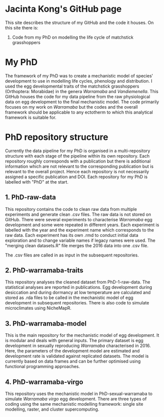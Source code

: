 # Jacinta Kong's GitHub page
This site describes the structure of my GitHub and the code it houses.
On this site there is:

1. Code from my PhD on modelling the life cycle of matchstick grasshoppers

# My PhD
The framework of my PhD was to create a mechanistic model of species' development to use in modelling life cycles, phenology and distribution. I used the egg developmental traits of the matchstick grasshoppers (Orthoptera: Morabidae) in the genera *Warramaba* and *Vandiemenella*. This GitHub houses the code for my data pipeline from the raw physiological data on egg development to the final mechanistic model. The code primarily focuses on my work on *Warramaba* but the codes and the overall framework should be applicable to any ectotherm to which this analytical framework is suitable for.

# PhD repository structure
Currently the data pipeline for my PhD is organised in a multi-repository structure with each stage of the pipeline within its own repository. Each repository roughly corresponds with a publication but there is additional information which are not relevant to the corresponding publication but is relevant to the overall project. Hence each repository is not necessarily assigned a specific publication and DOI. Each repository for my PhD is labelled with "PhD" at the start.

## 1. PhD-raw-data
This repository contains the code to clean raw data from multiple experiments and generate clean .csv files. The raw data is not stored on GitHub. There were several experiments to characterise *Warramaba* egg development and some were repeated in different years. Each experiment is labelled with the year  and the experiment name which corresponds to the raw data. Each experiment has its own .rmd to conduct initial data exploration and to change variable names if legacy names were used. The "merging clean datasets.R" file merges the 2016 data into one .csv file.

The .csv files are called in as input in the subsequent repositories.

## 2. PhD-warramaba-traits
This repository analyses the cleaned dataset from PhD-1-raw-data. The statistical analyses are reported in publications. Egg development during desiccation and during dormancy at low temperature are calculated and stored as .rda files to be called in the mechanistic model of egg development in subsequent repositories. There is also code to simulate microclimates using NicheMapR.

## 3. PhD-warramaba-model
This is the main repository for the mechanistic model of egg development. It is modular and deals with general inputs. The primary dataset is egg development in sexually reproducing *Warramaba* characterised in 2016. Here, the parameters of the development model are estimated and development rate is validated against replicated datasets. The model is currently based on data frames and can be further optimised using functional programming approaches.

## 4. PhD-warramaba-virgo
This repository uses the mechanistic model in PhD-sexual-warramaba to simulate *Warramaba virgo* egg development. There are three types of coding using the same mechanistic modelling framework: single site modelling, raster, and cluster supercomputing.
